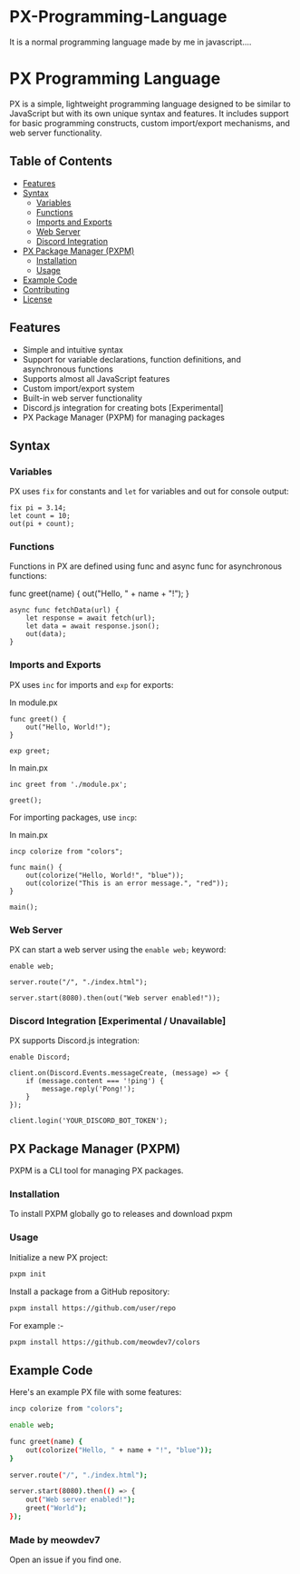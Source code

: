 # PX-Programming-Language
It is a normal programming language made by me in javascript....


# PX Programming Language

PX is a simple, lightweight programming language designed to be similar to JavaScript but with its own unique syntax and features. It includes support for basic programming constructs, custom import/export mechanisms, and web server functionality.

## Table of Contents

- [Features](#features)
- [Syntax](#syntax)
  - [Variables](#variables)
  - [Functions](#functions)
  - [Imports and Exports](#imports-and-exports)
  - [Web Server](#web-server)
  - [Discord Integration](#discord-integration)
- [PX Package Manager (PXPM)](#px-package-manager-pxpm)
  - [Installation](#installation)
  - [Usage](#usage)
- [Example Code](#example-code)
- [Contributing](#contributing)
- [License](#license)

## Features

- Simple and intuitive syntax
- Support for variable declarations, function definitions, and asynchronous functions
- Supports almost all JavaScript features
- Custom import/export system
- Built-in web server functionality
- Discord.js integration for creating bots [Experimental]
- PX Package Manager (PXPM) for managing packages

## Syntax

### Variables

PX uses `fix` for constants and `let` for variables and out for console output:

```px
fix pi = 3.14;
let count = 10;
out(pi + count);
```

### Functions

Functions in PX are defined using func and async func for asynchronous functions:

func greet(name) {
    out("Hello, " + name + "!");
}
```px
async func fetchData(url) {
    let response = await fetch(url);
    let data = await response.json();
    out(data);
}
```

### Imports and Exports

PX uses `inc` for imports and `exp` for exports:

In module.px
```px
func greet() {
    out("Hello, World!");
}

exp greet;
```
In main.px
```px
inc greet from './module.px';

greet();
```

For importing packages, use `incp`:

In main.px
```px
incp colorize from "colors";

func main() {
    out(colorize("Hello, World!", "blue"));
    out(colorize("This is an error message.", "red"));
}

main();
```

### Web Server

PX can start a web server using the `enable web;` keyword:

```px
enable web;

server.route("/", "./index.html");

server.start(8080).then(out("Web server enabled!"));
```

### Discord Integration [Experimental / Unavailable]

PX supports Discord.js integration:

```px
enable Discord;

client.on(Discord.Events.messageCreate, (message) => {
    if (message.content === '!ping') {
        message.reply('Pong!');
    }
});

client.login('YOUR_DISCORD_BOT_TOKEN');
```

## PX Package Manager (PXPM)

PXPM is a CLI tool for managing PX packages.

### Installation

To install PXPM globally go to releases and download pxpm

### Usage

Initialize a new PX project:

```sh
pxpm init
```

Install a package from a GitHub repository:

```sh
pxpm install https://github.com/user/repo
```

For example :-

```sh
pxpm install https://github.com/meowdev7/colors
```

## Example Code

Here's an example PX file with some features:

```sh
incp colorize from "colors";

enable web;

func greet(name) {
    out(colorize("Hello, " + name + "!", "blue"));
}

server.route("/", "./index.html");

server.start(8080).then(() => {
    out("Web server enabled!");
    greet("World");
});
```

### Made by meowdev7
Open an issue if you find one.
